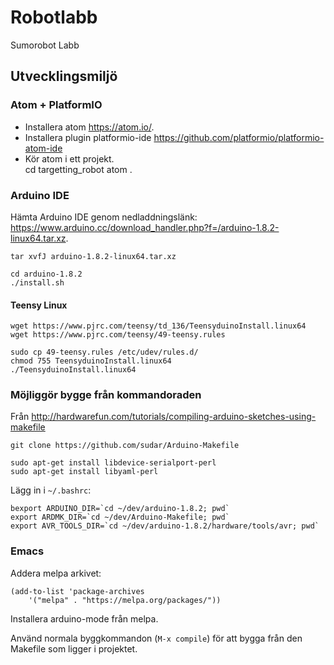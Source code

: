 # Robotlabb
Sumorobot Labb


## Utvecklingsmiljö

### Atom + PlatformIO
  * Installera atom https://atom.io/.  
  * Installera plugin platformio-ide https://github.com/platformio/platformio-atom-ide
  * Kör atom i ett projekt.  
	    cd targetting_robot
			atom .

### Arduino IDE

Hämta Arduino IDE genom nedladdningslänk: https://www.arduino.cc/download_handler.php?f=/arduino-1.8.2-linux64.tar.xz.

	tar xvfJ arduino-1.8.2-linux64.tar.xz

	cd arduino-1.8.2
	./install.sh

#### Teensy Linux

	wget https://www.pjrc.com/teensy/td_136/TeensyduinoInstall.linux64
	wget https://www.pjrc.com/teensy/49-teensy.rules

	sudo cp 49-teensy.rules /etc/udev/rules.d/
	chmod 755 TeensyduinoInstall.linux64
	./TeensyduinoInstall.linux64

### Möjliggör bygge från kommandoraden

Från http://hardwarefun.com/tutorials/compiling-arduino-sketches-using-makefile

	git clone https://github.com/sudar/Arduino-Makefile

	sudo apt-get install libdevice-serialport-perl
	sudo apt-get install libyaml-perl

Lägg in i `~/.bashrc`:

	bexport ARDUINO_DIR=`cd ~/dev/arduino-1.8.2; pwd`
	export ARDMK_DIR=`cd ~/dev/Arduino-Makefile; pwd`
	export AVR_TOOLS_DIR=`cd ~/dev/arduino-1.8.2/hardware/tools/avr; pwd`


### Emacs

Addera melpa arkivet:

	(add-to-list 'package-archives
		'("melpa" . "https://melpa.org/packages/"))

Installera arduino-mode från melpa.

Använd normala byggkommandon (`M-x compile`) för att bygga från den Makefile som ligger i projektet.
